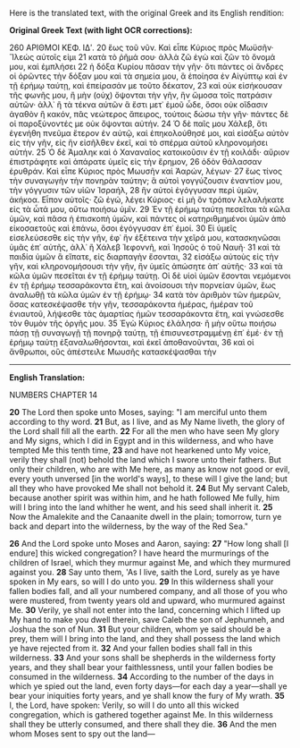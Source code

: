 Here is the translated text, with the original Greek and its English rendition:

**Original Greek Text (with light OCR corrections):**

260
ΑΡΙΘΜΟΙ
ΚΕΦ. ΙΔʹ.
20 ἕως τοῦ νῦν. Καὶ εἶπε Κύριος πρὸς Μωϋσῆν· Ἵλεώς αὐτοῖς εἰμι
21 κατὰ τὸ ῥῆμά σου· ἀλλὰ ζῶ ἐγὼ καὶ ζῶν τὸ ὄνομά μου, καὶ ἐμπλήσει
22 ἡ δόξα Κυρίου πᾶσαν τὴν γῆν· ὅτι πάντες οἱ ἄνδρες οἱ ὁρῶντες τὴν δόξαν μου
    καὶ τὰ σημεία μου, ἃ ἐποίησα ἐν Αἰγύπτῳ καὶ ἐν τῇ ἐρήμῳ ταύτῃ,
    καὶ ἐπείρασάν με τοῦτο δέκατον,
23 καὶ οὐκ εἰσήκουσαν τῆς φωνῆς μου, ἢ μὴν (οὐχ) ὄψονται τὴν γῆν,
    ἣν ὤμοσα τοῖς πατράσιν αὐτῶν· ἀλλ᾽ ἢ τὰ τέκνα αὐτῶν ἃ ἔστι μετ᾽ ἐμοῦ
    ὧδε, ὅσοι οὐκ οἴδασιν ἀγαθὸν ἢ κακόν, πᾶς νεώτερος ἄπειρος,
    τούτοις δώσω τὴν γῆν· πάντες δὲ οἱ παροξύνοντές με οὐκ ὄψονται αὐτήν.
24 Ὁ δὲ παῖς μου Χάλεβ, ὅτι ἐγενήθη πνεῦμα ἕτερον ἐν αὐτῷ,
    καὶ ἐπηκολούθησέ μοι, καὶ εἰσάξω αὐτὸν εἰς τὴν γῆν,
    εἰς ἣν εἰσῆλθεν ἐκεῖ, καὶ τὸ σπέρμα αὐτοῦ κληρονομήσει αὐτήν.
25 Ὁ δὲ Ἀμαληκ καὶ ὁ Χαναναῖος κατοικοῦσιν ἐν τῇ κοιλάδι·
    αὔριον ἐπιστράφητε καὶ ἀπάρατε ὑμεῖς εἰς τὴν ἔρημον,
26 ὁδὸν θάλασσαν ἐρυθράν. Καὶ εἶπε Κύριος πρὸς Μωυσῆν καὶ Ἀαρών, λέγων·
27 ἕως τίνος τὴν συναγωγὴν τὴν πονηρὰν ταύτην; ἃ αὐτοὶ γογγύζουσιν
    ἐναντίον μου, τὴν γόγγυσιν τῶν υἱῶν Ἰσραήλ,
28 ἣν αὐτοὶ ἐγόγγυσαν περὶ ὑμῶν, ἀκήκοα. Εἶπον αὐτοῖς· ζῶ ἐγώ,
    λέγει Κύριος· εἰ μὴ ὃν τρόπον λελαλήκατε εἰς τὰ ὦτά μου, οὕτω ποιήσω ὑμῖν.
29 Ἐν τῇ ἐρήμῳ ταύτῃ πεσεῖται τὰ κῶλα ὑμῶν, καὶ πᾶσα ἡ ἐπισκοπὴ ὑμῶν,
    καὶ πάντες οἱ κατηριθμημένοι ὑμῶν ἀπὸ εἰκοσαετοῦς καὶ ἐπάνω,
    ὅσοι ἐγόγγυσαν ἐπ᾽ ἐμοί.
30 Εἰ ὑμεῖς εἰσελεύσεσθε εἰς τὴν γῆν, ἐφ᾽ ἣν ἐξέτεινα τὴν χεῖρά μου,
    κατασκηνῶσαι ὑμᾶς ἐπ᾽ αὐτῆς, ἀλλ᾽ ἢ Χάλεβ Ἰεφοννῆ,
    καὶ Ἰησοῦς ὁ τοῦ Ναυῆ·
31 καὶ τὰ παιδία ὑμῶν ἃ εἴπατε, εἰς διαρπαγὴν ἔσονται,
32 εἰσάξω αὐτοὺς εἰς τὴν γῆν, καὶ κληρονομήσουσι τὴν γῆν, ἣν ὑμεῖς ἀπώσητε
    ἀπ᾽ αὐτῆς·
33 καὶ τὰ κῶλα ὑμῶν πεσεῖται ἐν τῇ ἐρήμῳ ταύτῃ. Οἱ δὲ υἱοὶ ὑμῶν ἔσονται
    νεμόμενοι ἐν τῇ ἐρήμῳ τεσσαράκοντα ἔτη, καὶ ἀνοίσουσι τὴν πορνείαν ὑμῶν,
    ἕως ἀναλωθῇ τὰ κῶλα ὑμῶν ἐν τῇ ἐρήμῳ·
34 κατὰ τὸν ἀριθμὸν τῶν ἡμερῶν, ὅσας κατεσκέψασθε τὴν γῆν, τεσσαράκοντα
    ἡμέρας, ἡμέραν τοῦ ἐνιαυτοῦ, λήψεσθε τὰς ἁμαρτίας ἡμῶν τεσσαράκοντα ἔτη,
    καὶ γνώσεσθε τὸν θυμὸν τῆς ὀργῆς μου.
35 Ἐγὼ Κύριος ἐλάλησα· ἢ μὴν οὕτω ποιήσω πάσῃ τῇ συναγωγῇ τῇ πονηρᾷ
    ταύτῃ, τῇ ἐπισυνεστραμμένῃ ἐπ᾽ ἐμέ· ἐν τῇ ἐρήμῳ ταύτῃ ἐξαναλωθήσονται,
    καὶ ἐκεῖ ἀποθανοῦνται,
36 καὶ οἱ ἄνθρωποι, οὓς ἀπέστειλε Μωυσῆς κατασκέψασθαι τὴν

***

**English Translation:**

NUMBERS
CHAPTER 14

**20** The Lord then spoke unto Moses, saying: "I am merciful unto them according to thy word.
**21** But, as I live, and as My Name liveth, the glory of the Lord shall fill all the earth.
**22** For all the men who have seen My glory and My signs, which I did in Egypt and in this wilderness, and who have tempted Me this tenth time,
**23** and have not hearkened unto My voice, verily they shall (not) behold the land which I swore unto their fathers. But only their children, who are with Me here, as many as know not good or evil, every youth unversed [in the world's ways], to these will I give the land; but all they who have provoked Me shall not behold it.
**24** But My servant Caleb, because another spirit was within him, and he hath followed Me fully, him will I bring into the land whither he went, and his seed shall inherit it.
**25** Now the Amalekite and the Canaanite dwell in the plain; tomorrow, turn ye back and depart into the wilderness, by the way of the Red Sea."

**26** And the Lord spoke unto Moses and Aaron, saying:
**27** "How long shall [I endure] this wicked congregation? I have heard the murmurings of the children of Israel, which they murmur against Me, and which they murmured against you.
**28** Say unto them, 'As I live, saith the Lord, surely as ye have spoken in My ears, so will I do unto you.
**29** In this wilderness shall your fallen bodies fall, and all your numbered company, and all those of you who were mustered, from twenty years old and upward, who murmured against Me.
**30** Verily, ye shall not enter into the land, concerning which I lifted up My hand to make you dwell therein, save Caleb the son of Jephunneh, and Joshua the son of Nun.
**31** But your children, whom ye said should be a prey, them will I bring into the land, and they shall possess the land which ye have rejected from it.
**32** And your fallen bodies shall fall in this wilderness.
**33** And your sons shall be shepherds in the wilderness forty years, and they shall bear your faithlessness, until your fallen bodies be consumed in the wilderness.
**34** According to the number of the days in which ye spied out the land, even forty days—for each day a year—shall ye bear your iniquities forty years, and ye shall know the fury of My wrath.
**35** I, the Lord, have spoken: Verily, so will I do unto all this wicked congregation, which is gathered together against Me. In this wilderness shall they be utterly consumed, and there shall they die.
**36** And the men whom Moses sent to spy out the land—